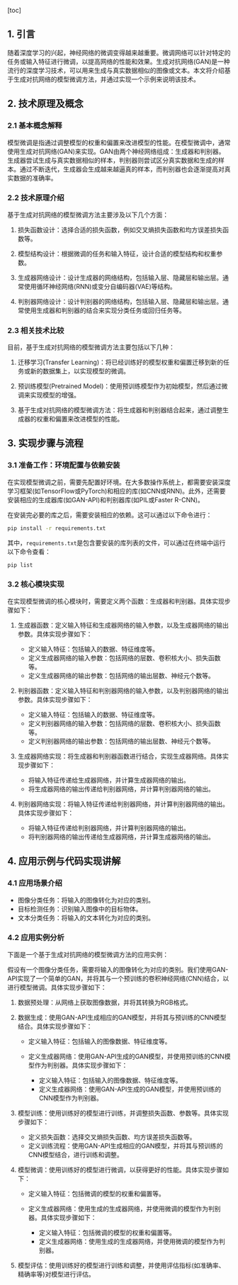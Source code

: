 
[toc]                    
                
                
## 1. 引言

随着深度学习的兴起，神经网络的微调变得越来越重要。微调网络可以针对特定的任务或输入特征进行微调，以提高网络的性能和效果。生成对抗网络(GAN)是一种流行的深度学习技术，可以用来生成与真实数据相似的图像或文本。本文将介绍基于生成对抗网络的模型微调方法，并通过实现一个示例来说明该技术。

## 2. 技术原理及概念

### 2.1 基本概念解释

模型微调是指通过调整模型的权重和偏置来改进模型的性能。在模型微调中，通常使用生成对抗网络(GAN)来实现。GAN由两个神经网络组成：生成器和判别器。生成器尝试生成与真实数据相似的样本，判别器则尝试区分真实数据和生成的样本。通过不断迭代，生成器会生成越来越逼真的样本，而判别器也会逐渐提高对真实数据的准确率。

### 2.2 技术原理介绍

基于生成对抗网络的模型微调方法主要涉及以下几个方面：

1. 损失函数设计：选择合适的损失函数，例如交叉熵损失函数和均方误差损失函数等。

2. 模型结构设计：根据微调的任务和输入特征，设计合适的模型结构和权重参数。

3. 生成器网络设计：设计生成器的网络结构，包括输入层、隐藏层和输出层。通常使用循环神经网络(RNN)或变分自编码器(VAE)等结构。

4. 判别器网络设计：设计判别器的网络结构，包括输入层、隐藏层和输出层。通常使用生成器和判别器的结合来实现分类任务或回归任务等。

### 2.3 相关技术比较

目前，基于生成对抗网络的模型微调方法主要包括以下几种：

1. 迁移学习(Transfer Learning)：将已经训练好的模型权重和偏置迁移到新的任务或新的数据集上，以实现模型的微调。

2. 预训练模型(Pretrained Model)：使用预训练模型作为初始模型，然后通过微调来实现模型的增强。

3. 基于生成对抗网络的模型微调方法：将生成器和判别器结合起来，通过调整生成器的权重和偏置来改进模型的性能。

## 3. 实现步骤与流程

### 3.1 准备工作：环境配置与依赖安装

在实现模型微调之前，需要先配置好环境。在大多数操作系统上，都需要安装深度学习框架(如TensorFlow或PyTorch)和相应的库(如CNN或RNN)。此外，还需要安装相应的生成器库(如GAN-API)和判别器库(如PIL或Faster R-CNN)。

在安装完必要的库之后，需要安装相应的依赖。这可以通过以下命令进行：
```bash
pip install -r requirements.txt
```
其中，`requirements.txt`是包含要安装的库列表的文件，可以通过在终端中运行以下命令查看：
```bash
pip list
```
### 3.2 核心模块实现

在实现模型微调的核心模块时，需要定义两个函数：生成器和判别器。具体实现步骤如下：

1. 生成器函数：定义输入特征和生成器网络的输入参数，以及生成器网络的输出参数。具体实现步骤如下：

    - 定义输入特征：包括输入的数据、特征维度等。
    - 定义生成器网络的输入参数：包括网络的层数、卷积核大小、损失函数等。
    - 定义生成器网络的输出参数：包括网络的输出层数、神经元个数等。
    
2. 判别器函数：定义输入特征和判别器网络的输入参数，以及判别器网络的输出参数。具体实现步骤如下：

    - 定义输入特征：包括输入的数据、特征维度等。
    - 定义判别器网络的输入参数：包括网络的层数、卷积核大小、损失函数等。
    - 定义判别器网络的输出参数：包括网络的输出层数、神经元个数等。
    
3. 生成器网络实现：将生成器和判别器函数进行结合，实现生成器网络。具体实现步骤如下：

    - 将输入特征传递给生成器网络，并计算生成器网络的输出。
    - 将生成器网络的输出传递给判别器网络，并计算判别器网络的输出。
    
4. 判别器网络实现：将输入特征传递给判别器网络，并计算判别器网络的输出。具体实现步骤如下：

    - 将输入特征传递给判别器网络，并计算判别器网络的输出。
    - 将判别器网络的输出传递给生成器网络，并计算生成器网络的输出。

## 4. 应用示例与代码实现讲解

### 4.1 应用场景介绍

- 图像分类任务：将输入的图像转化为对应的类别。
- 目标检测任务：识别输入图像中的目标物体。
- 文本分类任务：将输入的文本转化为对应的类别。

### 4.2 应用实例分析

下面是一个基于生成对抗网络的模型微调方法的应用实例：

假设有一个图像分类任务，需要将输入的图像转化为对应的类别。我们使用GAN-API实现了一个简单的GAN，并将其与一个预训练的卷积神经网络(CNN)结合，以进行模型微调。具体实现步骤如下：

1. 数据预处理：从网络上获取图像数据，并将其转换为RGB格式。
2. 数据生成：使用GAN-API生成相应的GAN模型，并将其与预训练的CNN模型结合。具体实现步骤如下：

    - 定义输入特征：包括输入的图像数据、特征维度等。
    - 定义生成器网络：使用GAN-API生成的GAN模型，并使用预训练的CNN模型作为判别器。具体实现步骤如下：

        - 定义输入特征：包括输入的图像数据、特征维度等。
        - 定义生成器网络：使用GAN-API生成的GAN模型，并使用预训练的CNN模型作为判别器。
        
3. 模型训练：使用训练好的模型进行训练，并调整损失函数、参数等。具体实现步骤如下：

    - 定义损失函数：选择交叉熵损失函数、均方误差损失函数等。
    - 定义训练流程：使用GAN-API生成相应的GAN模型，并将其与预训练的CNN模型结合，进行训练和调整。
    
4. 模型微调：使用训练好的模型进行微调，以获得更好的性能。具体实现步骤如下：

    - 定义输入特征：包括微调的模型的权重和偏置等。
    - 定义生成器网络：使用生成的生成器网络，并使用微调的模型作为判别器。具体实现步骤如下：

        - 定义输入特征：包括微调的模型的权重和偏置等。
        - 定义生成器网络：使用生成的生成器网络，并使用微调的模型作为判别器。
        
5. 模型评估：使用训练好的模型进行训练和调整，并使用评估指标(如准确率、精确率等)对模型进行评估。

